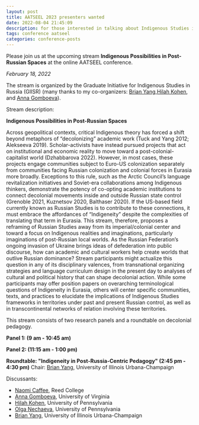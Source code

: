 ```yaml
---
layout: post
title: AATSEEL 2023 presenters wanted
date: 2022-08-04 21:45:09
description: for those interested in talking about Indigenous Studies in the context of Slavic, East European, and Eurasian Studies
tags: conference aatseel 
categories: conference-posts
---
```

Please join us at the upcoming stream **Indigenous Possibilities in Post-Russian Spaces** at the online AATSEEL conference.

*February 18, 2022*

The stream is organized by the Graduate Initiative for Indigenous Studies in Russia (GIISR) (many thanks to my co-organizers: [Brian Yang](https://slavic.illinois.edu/directory/profile/briany5),[Hilah Kohen](https://complit.sas.upenn.edu/people/hilah-kohen), and [Anna Gomboeva](https://slavic.as.virginia.edu/gomboeva)).

Stream description:

**Indigenous Possibilities in Post-Russian Spaces**

Across geopolitical contexts, critical Indigenous theory has forced a shift beyond metaphors of “decolonizing” academic work (Tuck and Yang 2012; Alekseeva 2019). Scholar-activists have instead pursued projects that act on institutional and economic reality to move toward a post-colonial-capitalist world (Dzhabbarova 2022). However, in most cases, these projects engage communities subject to Euro-US colonization separately from communities facing Russian colonization and colonial forces in Eurasia more broadly. Exceptions to this rule, such as the Arctic Council’s language revitalization initiatives and Soviet-era collaborations among Indigenous thinkers, demonstrate the potency of co-opting academic institutions to connect decolonial movements inside and outside Russian state control (Grenoble 2021, Kuznetsov 2020, Balthaser 2020). If the US-based field currently known as Russian Studies is to contribute to these connections, it must embrace the affordances of “Indigeneity” despite the complexities of translating that term in Eurasia. This stream, therefore, proposes a reframing of Russian Studies away from its imperial/colonial center and toward a focus on Indigenous realities and imaginations, particularly imaginations of post-Russian local worlds. As the Russian Federation’s ongoing invasion of Ukraine brings ideas of defederation into public discourse, how can academic and cultural workers help create worlds that outlive Russian dominance?
Stream participants might actualize this question in any of its disciplinary valences, from transnational organizing strategies and language curriculum design in the present day to analyses of cultural and political history that can shape decolonial action. While some participants may offer position papers on overarching terminological questions of Indigeneity in Eurasia, others will center specific communities, texts, and practices to elucidate the implications of Indigenous Studies frameworks in territories under past and present Russian control, as well as in transcontinental networks of relation involving these territories.

This stream consists of two research panels and a roundtable on decolonial pedagogy.

**Panel 1: (9 am - 10:45 am)**

**Panel 2: (11:15 am - 1:00 pm)**

**Roundtable: "Indigeneity in Post-Russia-Centric Pedagogy" (2:45 pm - 4:30 pm)**
Chair: [Brian Yang](https://slavic.illinois.edu/directory/profile/briany5), University of Illinois Urbana-Champaign 

Discussants:
- [Naomi Caffee](https://www.reed.edu/faculty-profiles/profiles/caffee-naomi.html), Reed College
- [Anna Gomboeva](https://slavic.as.virginia.edu/gomboeva), University of Virginia
- [Hilah Kohen](https://complit.sas.upenn.edu/people/hilah-kohen), University of Pennsylvania
- [Olga Nechaeva](https://www.onechaeva.com/), University of Pennsylvania
- [Brian Yang](https://slavic.illinois.edu/directory/profile/briany5), University of Illinois Urbana-Champaign 
